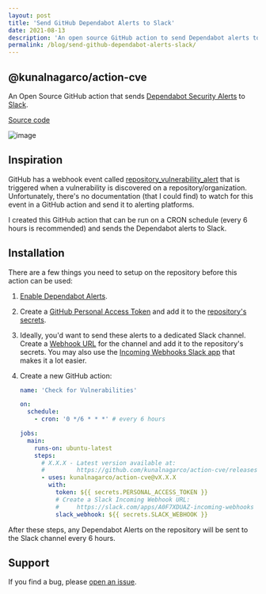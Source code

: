 ```yaml
---
layout: post
title: 'Send GitHub Dependabot Alerts to Slack'
date: 2021-08-13
description: 'An open source GitHub action to send Dependabot alerts to Slack'
permalink: /blog/send-github-dependabot-alerts-slack/
---
```


## @kunalnagarco/action-cve

An Open Source GitHub action that sends [Dependabot Security Alerts](https://docs.github.com/en/code-security/supply-chain-security/managing-vulnerabilities-in-your-projects-dependencies/configuring-dependabot-security-updates) to [Slack](https://api.slack.com/messaging/webhooks).

[Source code](https://github.com/kunalnagarco/action-cve)

![image](https://user-images.githubusercontent.com/2741371/129387647-f5fdead5-a002-4e3d-9d55-cb7ebe988ff1.png)

## Inspiration

GitHub has a webhook event called [repository_vulnerability_alert](https://docs.github.com/en/developers/webhooks-and-events/webhooks/webhook-events-and-payloads#repository_vulnerability_alert) that is triggered when a vulnerability is discovered on a repository/organization. Unfortunately, there's no documentation (that I could find) to watch for this event in a GitHub action and send it to alerting platforms.

I created this GitHub action that can be run on a CRON schedule (every 6 hours is recommended) and sends the Dependabot alerts to Slack.

## Installation

There are a few things you need to setup on the repository before this action can be used:

1. [Enable Dependabot Alerts](https://docs.github.com/en/code-security/supply-chain-security/managing-vulnerabilities-in-your-projects-dependencies/configuring-dependabot-security-updates#managing-dependabot-security-updates-for-your-repositories).

2. Create a [GitHub Personal Access Token](https://github.com/settings/tokens) and add it to the [repository's secrets](https://docs.github.com/en/actions/reference/encrypted-secrets#creating-encrypted-secrets-for-a-repository).

3. Ideally, you'd want to send these alerts to a dedicated Slack channel. Create a [Webhook URL](https://api.slack.com/messaging/webhooks) for the channel and add it to the repository's secrets. You may also use the [Incoming Webhooks Slack app](https://slack.com/apps/A0F7XDUAZ-incoming-webhooks?tab=more_info) that makes it a lot easier.

3. Create a new GitHub action:

    ```yaml
    name: 'Check for Vulnerabilities'

    on:
      schedule:
        - cron: '0 */6 * * *' # every 6 hours

    jobs:
      main:
        runs-on: ubuntu-latest
        steps:
          # X.X.X - Latest version available at:
          #         https://github.com/kunalnagarco/action-cve/releases
          - uses: kunalnagarco/action-cve@vX.X.X
            with:
              token: ${{ secrets.PERSONAL_ACCESS_TOKEN }}
              # Create a Slack Incoming Webhook URL:
              #     https://slack.com/apps/A0F7XDUAZ-incoming-webhooks
              slack_webhook: ${{ secrets.SLACK_WEBHOOK }}
    ```

After these steps, any Dependabot Alerts on the repository will be sent to the Slack channel every 6 hours.

## Support

If you find a bug, please [open an issue](https://github.com/kunalnagarco/action-cve/issues).
